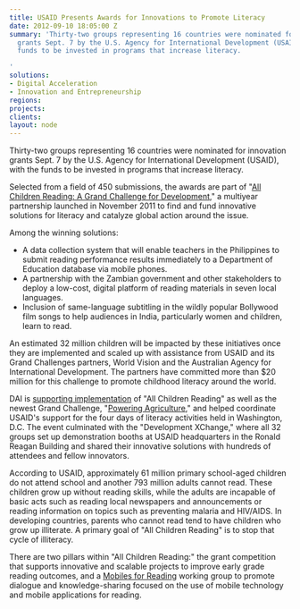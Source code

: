 ```yaml
---
title: USAID Presents Awards for Innovations to Promote Literacy
date: 2012-09-10 18:05:00 Z
summary: 'Thirty-two groups representing 16 countries were nominated for innovation
  grants Sept. 7 by the U.S. Agency for International Development (USAID), with the
  funds to be invested in programs that increase literacy.

'
solutions:
- Digital Acceleration
- Innovation and Entrepreneurship
regions: 
projects: 
clients: 
layout: node
---
```


Thirty-two groups representing 16 countries were nominated for innovation grants Sept. 7 by the U.S. Agency for International Development (USAID), with the funds to be invested in programs that increase literacy.

Selected from a field of 450 submissions, the awards are part of "[All Children Reading: A Grand Challenge for Development][1]," a multiyear partnership launched in November 2011 to find and fund innovative solutions for literacy and catalyze global action around the issue.

Among the winning solutions:

* A data collection system that will enable teachers in the Philippines to submit reading performance results immediately to a Department of Education database via mobile phones.
* A partnership with the Zambian government and other stakeholders to deploy a low-cost, digital platform of reading materials in seven local languages.
* Inclusion of same-language subtitling in the wildly popular Bollywood film songs to help audiences in India, particularly women and children, learn to read.

An estimated 32 million children will be impacted by these initiatives once they are implemented and scaled up with assistance from USAID and its Grand Challenges partners, World Vision and the Australian Agency for International Development. The partners have committed more than $20 million for this challenge to promote childhood literacy around the world.

DAI is [supporting implementation][2] of "All Children Reading" as well as the newest Grand Challenge, "[Powering Agriculture][3]," and helped coordinate USAID's support for the four days of literacy activities held in Washington, D.C. The event culminated with the "Development XChange," where all 32 groups set up demonstration booths at USAID headquarters in the Ronald Reagan Building and shared their innovative solutions with hundreds of attendees and fellow innovators.

According to USAID, approximately 61 million primary school-aged children do not attend school and another 793 million adults cannot read. These children grow up without reading skills, while the adults are incapable of basic acts such as reading local newspapers and announcements or reading information on topics such as preventing malaria and HIV/AIDS. In developing countries, parents who cannot read tend to have children who grow up illiterate. A primary goal of "All Children Reading" is to stop that cycle of illiteracy.

There are two pillars within "All Children Reading:" the grant competition that supports innovative and scalable projects to improve early grade reading outcomes, and a [Mobiles for Reading][4] working group to promote dialogue and knowledge-sharing focused on the use of mobile technology and mobile applications for reading.

[1]: http://www.allchildrenreading.org/
[2]: /our-work/projects/worldwide-grand-challenges-development-implementation-services
[3]: http://www.poweringag.org/
[4]: http://www.mEducationAlliance.org
